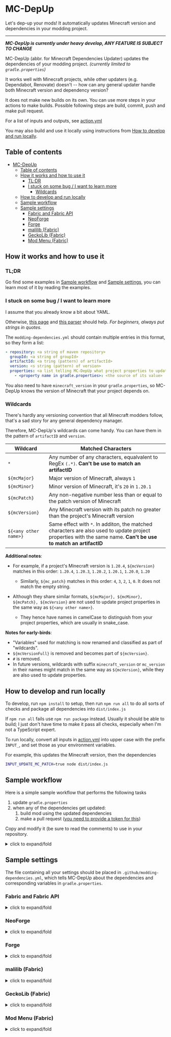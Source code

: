 # MC-DepUp

Let's dep-up your mods! It automatically updates Minecraft version and dependencies in your modding project.

---

***MC-DepUp is currently under heavy develop, ANY FEATURE IS SUBJECT TO CHANGE***

MC-DepUp (abbr. for Minecraft Dependencies Updater)
updates the dependencies of your modding project. *(currently limited to `gradle.properties`)*

It works well with Minecraft projects, while other updaters (e.g. Dependabot, Renovate) doesn't -- how can any general updater handle both Minecraft version and dependency version?

It does not make new builds on its own.
You can use more steps in your actions to make builds.
Possible following steps are build, commit, push and make pull request.

For a list of inputs and outputs, see [action.yml](action.yml)

You may also build and use it locally using instructions from [How to develop and run locally](#how-to-develop-and-run-locally).

## Table of contents

- [MC-DepUp](#mc-depup)
   * [Table of contents](#table-of-contents)
   * [How it works and how to use it](#how-it-works-and-how-to-use-it)
      + [TL;DR](#tldr)
      + [I stuck on some bug / I want to learn more](#i-stuck-on-some-bug--i-want-to-learn-more)
         - [Wildcards](#wildcards)
   * [How to develop and run locally](#how-to-develop-and-run-locally)
   * [Sample workflow](#sample-workflow)
   * [Sample settings](#sample-settings)
      + [Fabric and Fabric API](#fabric-and-fabric-api)
      + [NeoForge](#neoforge)
      + [Forge](#forge)
      + [malilib (Fabric)](#malilib-fabric)
      + [GeckoLib (Fabric)](#geckolib-fabric)
      + [Mod Menu (Fabric)](#mod-menu-fabric)

## How it works and how to use it


### TL;DR
Go find some examples in [Sample workflow](#sample-workflow) and [Sample settings](#sample-settings),
you can learn most of it by reading the examples.


### I stuck on some bug / I want to learn more
I assume that you already know a bit about YAML.

Otherwise, [this page](https://learnxinyminutes.com/docs/yaml/) and [this parser](http://www.yaml-online-parser.appspot.com/) should help.
*For beginners, always put strings in quotes.*

The `modding-dependencies.yml` should contain multiple entries in this format,
so they form a list:

``` yaml
- repository: <a string of maven repository>
  groupId: <a string of groupId>
  artifactId: <a tring (pattern) of artifactId>
  version: <s string (pattern) of version>
  properties: <a list telling MC-DepUp what project properties to update>
    - <property name in gradle.properties>: <the source of its value>
```

You also need to have `minecraft_version` in your `gradle.properties`,
so MC-DepUp knows the version of Minecraft that your project depends on.


### Wildcards

There's hardly any versioning convention that all Minecraft modders follow,
that's a sad story for any general dependency manager.

Therefore, MC-DepUp's wildcards can come handy.
You can have them in the pattern of `artifactID` and `version`.

| Wildcard        | Matched Characters                                          |
| --------------- | ----------------------------------------------------------- |
| `*`             | Any number of any characters, equalvalent to RegEx `(.*)`. **Can't be use to match an artifactID**    |
| `${mcMajor}`    | Major version of Minecraft, always `1`                      |
| `${mcMinor}`    | Minor version of Minecraft, it's `20` in `1.20.1`           |
| `${mcPatch}`    | Any non-negative number less than or equal to the patch version of Minecraft |
| `${mcVersion}`  | Any Minecraft version with its patch no greater than the project's Minecraft version |
| `${<any other name>}` | Same effect with `*`. In additon, the matched characters are also used to update project properties with the same name. **Can't be use to match an artifactID**    |

**Additional notes**:

- For example, if a project's Minecraft version is `1.20.4`,
  `${mcVersion}` matches in this order:
  `1.20.4`, `1.20.3`, `1.20.2`, `1.20.1`, `1.20.0`, `1.20`

    - Similarly, `${mc_patch}` matches in this order:
      `4`, `3`, `2`, `1`, `0`.
      It does not match the empty string.

- Although they share similar formats,
  `${mcMajor}, ${mcMinor}, ${mcPatch}, ${mcVersion}`
  are not used to update project properties in the same way as `${<any other name>}`.

    - They hence have names in camelCase to distinguish from your project properties,
      which are usually in snake_case.

**Notes for early-birds**:

- "Variables" used for matching is now renamed and classified as part of "wildcards".
- `${mcVersionFull}` is removed and becomes part of `${mcVersion}`.
- `#` is removed.
- In future versions, wildcards with suffix `minecraft_version` or `mc_version` in their names
  might match in the same way as `${mcVersion}`,
  while they are also used to update properties.


## How to develop and run locally

To develop, run `npm install` to setup,
then run `npm run all` to do all sorts of checks and package all dependencies into `dist/index.js`

If `npm run all` fails use `npm run package` instead.
Usually it should be able to build; I just don't have time to make it pass all checks, especially when I'm not a TypeScript expert.

To run locally, convert all inputs in [action.yml](action.yml) into upper case with the prefix `INPUT_`,
and set those as your environment variables.

For example, this updates the Minecraft version, then the dependencies
``` bash
INPUT_UPDATE_MC_PATCH=true node dist/index.js
```

## Sample workflow

Here is a simple sample workflow that performs the following tasks

1. update `gradle.properties`
2. when any of the dependencies get updated:
    1. build mod using the updated dependencies
    2. make a pull request ([you need to provide a token for this](https://github.com/marketplace/actions/create-pull-request#action-inputs))

Copy and modify it (be sure to read the comments) to use in your repository.

<details>
<summary>click to expand/fold</summary>

``` yaml
name: Update Dependencies
on:
  schedule:
    - cron: '12 14 * * 5'  # minute and hour are randomized to avoid peak hours
  workflow_dispatch:  # enables manual running of this workflow

env:
  JAVA_VERSION: 17 # must be the same as the version used in build.gradle

jobs:
  update:
    runs-on: ubuntu-latest
    steps:
      - name: Checkout
        uses: actions/checkout@v4

      - name: Update Dependencies
        id: depup
        uses: LucunJi/mc-depup@v0.0.1
        with:
          update_mc_patch: true
          update_only_with_mc: false
          tolerable: false

      # #   send file to other jobs using outputs when it is less than 50MB
      # #   so we don't need to repeat 'if' in each step
      # #   you can also use workflow artifacts to achieve the same effect
      # - name: Send Properties
      #   id: send_properties
      #   run: |
      #     properties="$(cat gradle.properties)"
      #     properties_escaped="${properties//$'\n'/\\n}"
      #     properties_escaped="${properties_escaped//$'\r'/\\r}"
      #     echo "properties=$properties_escaped" >> "$GITHUB_OUTPUT"
  
      - name: Setup Java
        if: ${{ steps.depup.outputs.any_update == 'true' }}
        uses: actions/setup-java@v3
        with:
          distribution: 'temurin'
          java-version: ${{ env.JAVA_VERSION }}

      - name: Build
        if: ${{ steps.depup.outputs.any_update == 'true' }}
        id: build
        run: |
          chmod +x ./gradlew
          ./gradlew clean build
      
      # see: https://github.com/marketplace/actions/create-pull-request
      - name: Pull Request
        if: ${{ steps.depup.outputs.any_update == 'true' }}
        uses: peter-evans/create-pull-request@v5
        with:
          token: ${{ secrets.PR_BOT_PAT  }}  # replace this with your token
          add-paths: gradle.properties
          commit-message: Update dependencies
          title: Update dependencies
          branch: automated/update-dependencies
```
</details>


## Sample settings

The file containing all your settings should be placed in `.github/modding-dependencies.yml`,
which tells MC-DepUp about the dependencies and corresponding variables in `gradle.properties`.


### Fabric and Fabric API
<details>
<summary>click to expand/fold</summary>

The part about yarn mapping is commented out because there is need to
[migrate mapping](https://fabricmc.net/wiki/tutorial:migratemappings).
You can uncomment it after adding additional steps in to handle that.


``` yaml
# Yarn Mapping
# - repository: https://maven.fabricmc.net
#   groupId: net.fabricmc
#   artifactId: yarn
#   version: "${mcVersion}+build.#"
#   variables:
#     - yarn_mappings: version

# Fabric Loader
- repository: https://maven.fabricmc.net
  groupId: net.fabricmc
  artifactId: fabric-loader
  version: "#.#.#"
  variables:
    - loader_version: version

# Fabric API
- repository: https://maven.fabricmc.net
  groupId: net.fabricmc.fabric-api
  artifactId: fabric-api
  version: "#.#.#+${mcVersion}"
  variables:
    - fabric_version: version
```
</details>


### NeoForge
<details>
<summary>click to expand/fold</summary>

``` yaml
# NeoForge
- repository: https://maven.neoforged.net/releases
  groupId: net.neoforged
  artifactId: neoforge
  version: "${mcMinor}.${mcPatch}.#"
  variables:
    - neo_version: version
```
</details>


### Forge
<details>
<summary>click to expand/fold</summary>

``` yaml
# Forge
- repository: https://maven.minecraftforge.net/
  groupId: net.minecraftforge
  artifactId: forge
  version: "${mcVersion}-#.#.#"
  variables:
    - forge_version: version
```
</details>


### malilib (Fabric)
<details>
<summary>click to expand/fold</summary>

``` yaml
# malilib
- repository: https://masa.dy.fi/maven
  groupId: fi.dy.masa.malilib
  artifactId: malilib-fabric-${mcMajor}.${mcMinor}.${mcPatch}
  version: "#.#.#"
  variables:
    - malilib_artifact: artifactId
    - malilib_version: version
```
</details>


### GeckoLib (Fabric)
<details>
<summary>click to expand/fold</summary>

``` yaml
# GeckoLib (Fabric)
- repository: https://dl.cloudsmith.io/public/geckolib3/geckolib/maven/
  groupId: software.bernie.geckolib
  artifactId: geckolib-fabric-${mcVersion}
  version: "#.#.#"
  variables:
    - geckolib_artifact: artifactId
    - geckolib_version: version
```
</details>


### Mod Menu (Fabric)
<details>
<summary>click to expand/fold</summary>
Mod Menu does not include the version of Minecraft in artifactId or version,
so you may need to change the pattern of version.

``` yaml
# Mod Menu
- repository: https://api.modrinth.com/maven
  groupId: maven.modrinth
  artifactId: modmenu
  # change this according to your need
  version: "9.#.#"
  variables:
    - mod_menu_version: version
```
</details>
